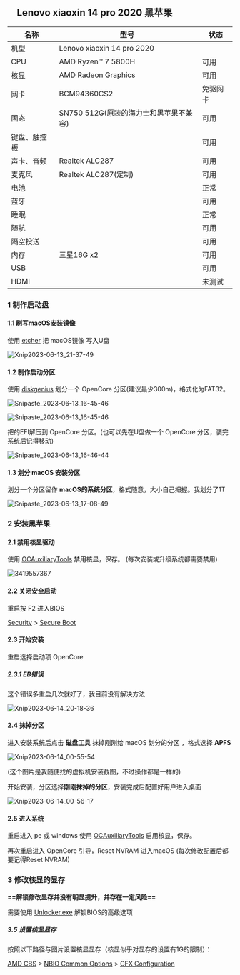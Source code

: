 ## 　Lenovo xiaoxin 14 pro 2020 黑苹果


| 名称         | 型号                       | 状态   |
| ------------ |--------------------------|------|
| 机型         | Lenovo xiaoxin 14 pro 2020 |      |
| CPU          | AMD Ryzen™ 7 5800H       | 可用   |
| 核显         | AMD Radeon Graphics      | 可用   |
| 网卡         | BCM94360CS2              | 免驱网卡 |
| 固态         | SN750 512G(原装的海力士和黑苹果不兼容) | 可用   |
| 键盘、触控板 |                          | 可用   |
| 声卡、音频   | Realtek ALC287           | 可用   |
| 麦克风   | Realtek ALC287(定制)       | 可用   |
| 电池         |                          | 正常   |
| 蓝牙         |                          | 可用   |
| 睡眠         |                          | 正常   |
| 随航         |                          | 可用   |
| 隔空投送       |                          | 可用   |
| 内存         | 三星16G x2                 | 可用   |
| USB          |                          | 可用   |
| HDMI          |                          | 未测试  |


### 1 制作启动盘

#### 1.1 刷写macOS安装镜像

使用 [etcher](https://github.com/balena-io/etcher) 把 macOS镜像 写入U盘

![Xnip2023-06-13_21-37-49](images/Xnip2023-06-13_21-37-49.jpg)

#### 1.2 制作启动分区

使用 [diskgenius](https://www.diskgenius.cn) 划分一个 OpenCore 分区(建议最少300m)，格式化为FAT32。

![Snipaste_2023-06-13_16-45-46](images/Snipaste_2023-06-13_17-08-24.png)

![Snipaste_2023-06-13_16-45-46](images/Snipaste_2023-06-13_16-45-46.png)

把的EFI解压到 OpenCore 分区。(也可以先在U盘做一个 OpenCore 分区，装完系统后记得移动)

![Snipaste_2023-06-13_16-46-44](images/Snipaste_2023-06-13_16-46-44.png)

#### 1.3 划分 macOS 安装分区

划分一个分区留作 **macOS的系统分区**，格式随意，大小自己把握。我划分了1T

![Snipaste_2023-06-13_17-08-49](images/Snipaste_2023-06-13_17-08-49.png)

### 2 安装黑苹果

#### 2.1 禁用核显驱动

使用 [OCAuxiliaryTools](https://github.com/ic005k/OCAuxiliaryTools) 禁用核显，保存。 (每次安装或升级系统都需要禁用)

![3419557367](images/3419557367.png)

#### 2.2 关闭安全启动

重启按 F2 进入BIOS

<u>Security</u> > <u>Secure Boot</u>

#### 2.3 开始安装

重启选择启动项 OpenCore

##### 2.3.1 EB错误

这个错误多重启几次就好了，我目前没有解决方法

![Xnip2023-06-14_20-18-36](images/Xnip2023-06-14_20-18-36.jpg)

#### 2.4 抹掉分区

进入安装系统后点击 **磁盘工具** 抹掉刚刚给 macOS 划分的分区 ，格式选择 **APFS**

![Xnip2023-06-14_00-55-54](images/Xnip2023-06-14_00-55-54.jpg)

(这个图片是我随便找的虚拟机安装截图，不过操作都是一样的)

开始安装，分区选择**刚刚抹掉的分区**，安装完成后配置好用户进入桌面

![Xnip2023-06-14_00-56-17](images/Xnip2023-06-14_00-56-17.jpg)

#### 2.5 进入系统

重启进入 pe 或 windows 使用 [OCAuxiliaryTools](https://github.com/ic005k/OCAuxiliaryTools) 启用核显，保存。

再次重启进入 OpenCore 引导，Reset NVRAM 进入macOS (每次修改配置后都要记得Reset NVRAM)

### 3 修改核显的显存

**==解锁修改显存并没有明显提升，并存在一定风险==**

需要使用 [Unlocker.exe](https://winraid.level1techs.com/t/tool-lenovo-h20-bios-unlocker-and-locker/38150) 解锁BIOS的高级选项


##### 3.5 设置核显显存

按照以下路径与图片设置核显显存（核显似乎对显存的设置有1G的限制）：

<u>AMD CBS</u> > <u>NBIO Common Options</u> > <u>GFX Configuration</u>
